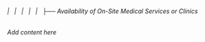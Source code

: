 ###### |   |   |   |   |   ├── Availability of On-Site Medical Services or Clinics

*Add content here*